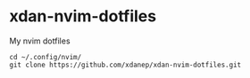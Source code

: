 # xdan-nvim-dotfiles
My nvim dotfiles

```     
cd ~/.config/nvim/
git clone https://github.com/xdanep/xdan-nvim-dotfiles.git
```
